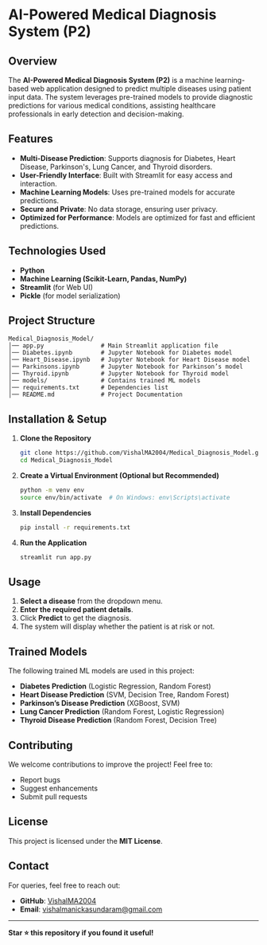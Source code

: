 # **AI-Powered Medical Diagnosis System (P2)**

## **Overview**
The **AI-Powered Medical Diagnosis System (P2)** is a machine learning-based web application designed to predict multiple diseases using patient input data. The system leverages pre-trained models to provide diagnostic predictions for various medical conditions, assisting healthcare professionals in early detection and decision-making.

## **Features**
- **Multi-Disease Prediction**: Supports diagnosis for Diabetes, Heart Disease, Parkinson's, Lung Cancer, and Thyroid disorders.
- **User-Friendly Interface**: Built with Streamlit for easy access and interaction.
- **Machine Learning Models**: Uses pre-trained models for accurate predictions.
- **Secure and Private**: No data storage, ensuring user privacy.
- **Optimized for Performance**: Models are optimized for fast and efficient predictions.

## **Technologies Used**
- **Python**
- **Machine Learning (Scikit-Learn, Pandas, NumPy)**
- **Streamlit** (for Web UI)
- **Pickle** (for model serialization)

## **Project Structure**
```
Medical_Diagnosis_Model/
│── app.py                # Main Streamlit application file
│── Diabetes.ipynb        # Jupyter Notebook for Diabetes model
│── Heart_Disease.ipynb   # Jupyter Notebook for Heart Disease model
│── Parkinsons.ipynb      # Jupyter Notebook for Parkinson’s model
│── Thyroid.ipynb         # Jupyter Notebook for Thyroid model
│── models/               # Contains trained ML models
│── requirements.txt      # Dependencies list
│── README.md             # Project Documentation
```

## **Installation & Setup**
1. **Clone the Repository**
   ```bash
   git clone https://github.com/VishalMA2004/Medical_Diagnosis_Model.git
   cd Medical_Diagnosis_Model
   ```
2. **Create a Virtual Environment (Optional but Recommended)**
   ```bash
   python -m venv env
   source env/bin/activate  # On Windows: env\Scripts\activate
   ```
3. **Install Dependencies**
   ```bash
   pip install -r requirements.txt
   ```
4. **Run the Application**
   ```bash
   streamlit run app.py
   ```

## **Usage**
1. **Select a disease** from the dropdown menu.
2. **Enter the required patient details**.
3. Click **Predict** to get the diagnosis.
4. The system will display whether the patient is at risk or not.

## **Trained Models**
The following trained ML models are used in this project:
- **Diabetes Prediction** (Logistic Regression, Random Forest)
- **Heart Disease Prediction** (SVM, Decision Tree, Random Forest)
- **Parkinson’s Disease Prediction** (XGBoost, SVM)
- **Lung Cancer Prediction** (Random Forest, Logistic Regression)
- **Thyroid Disease Prediction** (Random Forest, Decision Tree)

## **Contributing**
We welcome contributions to improve the project! Feel free to:
- Report bugs
- Suggest enhancements
- Submit pull requests

## **License**
This project is licensed under the **MIT License**.

## **Contact**
For queries, feel free to reach out:
- **GitHub**: [VishalMA2004](https://github.com/VishalMA2004)
- **Email**: vishalmanickasundaram@gmail.com

---
**Star ⭐ this repository if you found it useful!**
